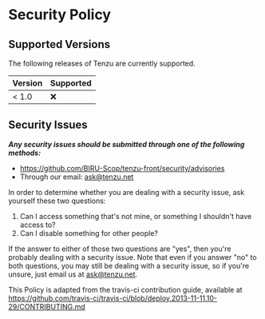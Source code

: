 # Security Policy
## Supported Versions

The following releases of Tenzu are currently supported.

| Version | Supported          |
|---------| ------------------ |
| < 1.0   | :x:                |

## Security Issues

***Any security issues should be submitted through one of the following methods:***
- https://github.com/BIRU-Scop/tenzu-front/security/advisories
- Through our email: ask@tenzu.net

In order to determine whether you are dealing with a security issue, ask
yourself these two questions:

1. Can I access something that's not mine, or something I shouldn't have access to? 
2. Can I disable something for other people?

If the answer to either of those two questions are "yes", then you're probably
dealing with a security issue. Note that even if you answer "no" to both
questions, you may still be dealing with a security issue, so if you're unsure,
just email us at <ask@tenzu.net>.

This Policy is adapted from the travis-ci contribution guide, available at
https://github.com/travis-ci/travis-ci/blob/deploy.2013-11-11.10-29/CONTRIBUTING.md
